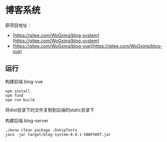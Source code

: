 # 博客系统

原项目地址：
- [https://gitee.com/WoGxing/blog-system](https://gitee.com/WoGxing/blog-system)
- [https://gitee.com/WoGxing/blog-vue](https://gitee.com/WoGxing/blog-vue)

## 运行
构建前端 blog-vue
```
npm install
npm fund
npm run build
```

将dist目录下的文件复制到后端的static目录下

构建后端 blog-server
```
./mvnw clean package -DskipTests
java -jar target/blog-system-0.0.1-SNAPSHOT.jar
```
